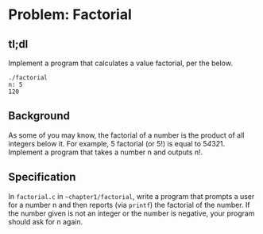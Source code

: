 # Problem: Factorial
## tl;dl
Implement a program that calculates a value factorial, per the below.
```
./factorial
n: 5
120
```
## Background
As some of you may know, the factorial of a number is the product of all integers below it. For example,
5 factorial (or 5!) is equal to 5*4*3*2*1. Implement a program that takes a number n and outputs n!.

## Specification
In `factorial.c` in `~chapter1/factorial`, write a program that prompts a user for a number n and then
reports (via `printf`) the factorial of the number. If the number given is not an integer or the number is negative,
your program should ask for n again.